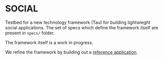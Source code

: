 SOCIAL
======
Testbed for a new technology framework (Tau) for building lightwieght social applications. The set of specs which define the framework itself are present in `specs/` folder.

The framework itself is a work in progress. 

We refine the framework by building out a [reference application](http://lifetechno.blogspot.com/2011/10/social-software-part-ii.html).
